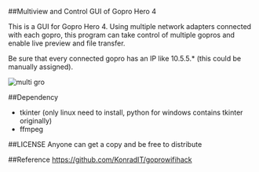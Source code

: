 ##Multiview and Control GUI of Gopro Hero 4

This is a GUI for Gopro Hero 4. Using multiple network adapters connected with each gopro, this program can take control of multiple gopros and enable live preview and file transfer.

Be sure that every connected gopro has an IP like 10.5.5.* (this could be manually assigned).

![multi gro](http://i4.tietuku.com/bb840f6edbb6c704.jpg  "gopro")


##Dependency
* tkinter (only linux need to install, python for windows contains tkinter originally)
* ffmpeg

##LICENSE
Anyone can get a copy and be free to distribute

##Reference
https://github.com/KonradIT/goprowifihack